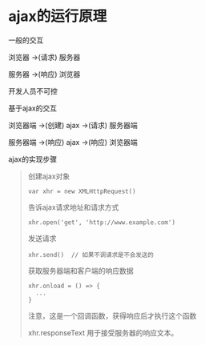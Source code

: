 # ajax的运行原理

一般的交互

浏览器 ->(请求) 服务器

服务器 ->(响应) 浏览器

开发人员不可控



基于ajax的交互

浏览器端 ->(创建) ajax ->(请求) 服务器端

服务器端 ->(响应) ajax ->(响应) 浏览器端



ajax的实现步骤

>创建ajax对象
>
>```
>var xhr = new XMLHttpRequest()
>```
>
>告诉ajax请求地址和请求方式
>
>```
>xhr.open('get', 'http://www.example.com')
>```
>
>发送请求
>
>```
>xhr.send()  // 如果不调请求是不会发送的
>```
>
>获取服务器端和客户端的响应数据
>
>```
>xhr.onload = () => {
>	...
>}
>```
>
>注意，这是一个回调函数，获得响应后才执行这个函数
>
>xhr.responseText 用于接受服务器的响应文本。

